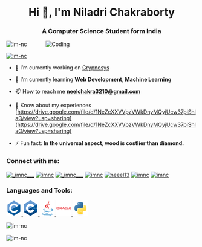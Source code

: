 <h1 align="center">Hi 👋, I'm Niladri Chakraborty</h1>
<h3 align="center">A Computer Science Student form India</h3>
<img align="right" alt="Coding" width="400" src="https://camo.githubusercontent.com/7de37139d0b4c1ce40865e799b446c0e963a3dd8fb68d239707237c40604fa3d/68747470733a2f2f63646e2e6472696262626c652e636f6d2f75736572732f3733303730332f73637265656e73686f74732f363538313234332f6176656e746f2e676966">
<p align="left"> <img src="https://komarev.com/ghpvc/?username=im-nc&label=Profile%20views&color=0e75b6&style=flat" alt="im-nc" /> </p>

<p align="left"> <a href="https://github.com/ryo-ma/github-profile-trophy"><img src="https://github-profile-trophy.vercel.app/?username=im-nc" alt="im-nc" /></a> </p>

- 🔭 I’m currently working on [Crypnosys](https://github.com/im-nc/Crypnosys)

- 🌱 I’m currently learning **Web Development, Machine Learning**

- 📫 How to reach me **neelchakra3210@gmail.com**

- 📄 Know about my experiences [https://drive.google.com/file/d/1NeZcXXVVpzVWkDnyMQyjUcw37piShlaQ/view?usp=sharing](https://drive.google.com/file/d/1NeZcXXVVpzVWkDnyMQyjUcw37piShlaQ/view?usp=sharing)

- ⚡ Fun fact: **In the universal aspect, wood is costlier than diamond.**

<h3 align="left">Connect with me:</h3>
<p align="left">
<a href="https://twitter.com/_imnc___" target="blank"><img align="center" src="https://raw.githubusercontent.com/rahuldkjain/github-profile-readme-generator/master/src/images/icons/Social/twitter.svg" alt="_imnc___" height="30" width="40" /></a>
<a href="https://linkedin.com/in/imnc" target="blank"><img align="center" src="https://raw.githubusercontent.com/rahuldkjain/github-profile-readme-generator/master/src/images/icons/Social/linked-in-alt.svg" alt="imnc" height="30" width="40" /></a>
<a href="https://instagram.com/_imnc___" target="blank"><img align="center" src="https://raw.githubusercontent.com/rahuldkjain/github-profile-readme-generator/master/src/images/icons/Social/instagram.svg" alt="_imnc___" height="30" width="40" /></a>
<a href="https://www.codechef.com/users/imnc" target="blank"><img align="center" src="https://cdn.jsdelivr.net/npm/simple-icons@3.1.0/icons/codechef.svg" alt="imnc" height="30" width="40" /></a>
<a href="https://www.hackerrank.com/neeel13" target="blank"><img align="center" src="https://raw.githubusercontent.com/rahuldkjain/github-profile-readme-generator/master/src/images/icons/Social/hackerrank.svg" alt="neeel13" height="30" width="40" /></a>
<a href="https://codeforces.com/profile/imnc" target="blank"><img align="center" src="https://raw.githubusercontent.com/rahuldkjain/github-profile-readme-generator/master/src/images/icons/Social/codeforces.svg" alt="imnc" height="30" width="40" /></a>
<a href="https://www.leetcode.com/imnc" target="blank"><img align="center" src="https://raw.githubusercontent.com/rahuldkjain/github-profile-readme-generator/master/src/images/icons/Social/leet-code.svg" alt="imnc" height="30" width="40" /></a>
</p>

<h3 align="left">Languages and Tools:</h3>
<p align="left"> <a href="https://www.cprogramming.com/" target="_blank" rel="noreferrer"> <img src="https://raw.githubusercontent.com/devicons/devicon/master/icons/c/c-original.svg" alt="c" width="40" height="40"/> </a> <a href="https://www.w3schools.com/cpp/" target="_blank" rel="noreferrer"> <img src="https://raw.githubusercontent.com/devicons/devicon/master/icons/cplusplus/cplusplus-original.svg" alt="cplusplus" width="40" height="40"/> </a> <a href="https://www.java.com" target="_blank" rel="noreferrer"> <img src="https://raw.githubusercontent.com/devicons/devicon/master/icons/java/java-original.svg" alt="java" width="40" height="40"/> </a> <a href="https://www.oracle.com/" target="_blank" rel="noreferrer"> <img src="https://raw.githubusercontent.com/devicons/devicon/master/icons/oracle/oracle-original.svg" alt="oracle" width="40" height="40"/> </a> <a href="https://www.python.org" target="_blank" rel="noreferrer"> <img src="https://raw.githubusercontent.com/devicons/devicon/master/icons/python/python-original.svg" alt="python" width="40" height="40"/> </a> </p>

<p><img align="center" src="https://github-readme-stats.vercel.app/api/top-langs?username=im-nc&show_icons=true&locale=en&layout=compact" alt="im-nc" /></p>

<p><img align="center" src="https://github-readme-streak-stats.herokuapp.com/?user=im-nc&" alt="im-nc" /></p>
